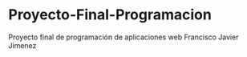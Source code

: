 # Proyecto-Final-Programacion
Proyecto final de programación de aplicaciones web Francisco Javier Jimenez 
